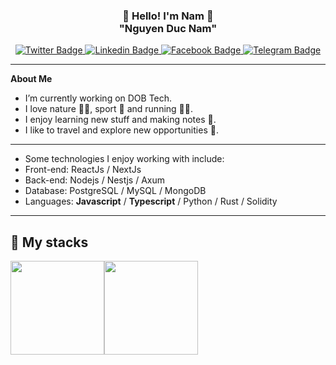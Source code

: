 <h3 align="center">👋   Hello! I'm Nam   👋 <br/> "Nguyen Duc Nam" </h3>

<div id="badges" align="center">
  <a href="https://twitter.com/namnguyenn17">
    <img src="https://img.shields.io/badge/Twitter-blue?style=for-the-badge&logo=twitter&logoColor=white" alt="Twitter Badge"/>
  </a>
  <a href="https://www.linkedin.com/in/namnguyen17">
    <img src="https://img.shields.io/badge/Linkedin-red?style=for-the-badge&logo=linkedin&logoColor=white" alt="Linkedin Badge"/>
  </a>
  <a href="https://www.facebook.com/namnguyennn17/">
    <img src="https://img.shields.io/badge/Facebook-black?style=for-the-badge&logo=facebook&logoColor=white" alt="Facebook Badge"/>
  </a>
  <a href="https://t.me/namnguyenn17">
    <img src="https://img.shields.io/badge/Telegram-blue?style=for-the-badge&logo=telegram&logoColor=white" alt="Telegram Badge"/>
  </a>
  <br/>

</div>

---
**About Me**
- I’m currently working on DOB Tech.
- I love nature 🎣🌲, sport 💪 and running 🏃‍♂️.
- I enjoy learning new stuff and making notes 📄.
- I like to travel and explore new opportunities 🛫.
---
- Some technologies I enjoy working with include:
 - Front-end: ReactJs / NextJs
 - Back-end: Nodejs / Nestjs / Axum
 - Database: PostgreSQL / MySQL / MongoDB
 - Languages: **Javascript** / **Typescript** / Python / Rust / Solidity
---

## 🔮 My stacks

<a href="#"><img height="150px" src="https://github-readme-stats.vercel.app/api?username=namnguyenn17&show_icons=true&hide_title=true&hide_border=true&theme=graywhite" /><img height="150px" src="https://github-readme-stats.vercel.app/api/top-langs/?username=namnguyenn17&show_icons=true&layout=compact&langs_count=6&hide_title=true&hide_border=true&theme=graywhite" /></a>

